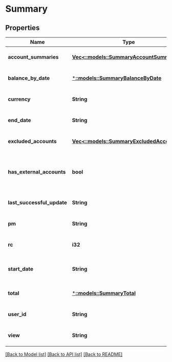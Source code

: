 # Summary

## Properties
Name | Type | Description | Notes
------------ | ------------- | ------------- | -------------
**account_summaries** | [**Vec<::models::SummaryAccountSummaries>**](summary_accountSummaries.md) |  | [optional] [default to null]
**balance_by_date** | [***::models::SummaryBalanceByDate**](summary_balanceByDate.md) |  | [optional] [default to null]
**currency** | **String** |  | [optional] [default to null]
**end_date** | **String** |  | [optional] [default to null]
**excluded_accounts** | [**Vec<::models::SummaryExcludedAccounts>**](summary_excludedAccounts.md) |  | [optional] [default to null]
**has_external_accounts** | **bool** | indicator of user having configured any external accounts | [optional] [default to null]
**last_successful_update** | **String** |  | [optional] [default to null]
**pm** | **String** |  | [optional] [default to null]
**rc** | **i32** |  | [optional] [default to null]
**start_date** | **String** | date format-- yyyy-MM-dd | [optional] [default to null]
**total** | [***::models::SummaryTotal**](summary_total.md) |  | [optional] [default to null]
**user_id** | **String** |  | [optional] [default to null]
**view** | **String** |  | [optional] [default to null]

[[Back to Model list]](../README.md#documentation-for-models) [[Back to API list]](../README.md#documentation-for-api-endpoints) [[Back to README]](../README.md)


